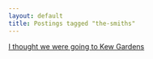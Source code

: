 ```yaml
---
layout: default
title: Postings tagged "the-smiths"
---
```

[I thought we were going to Kew Gardens](http://janesconference.github.com/KievII//2009/05/i-thought-we-were-going-to-kew-gardens)<br />
